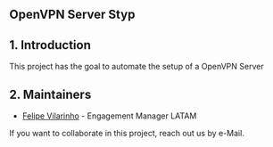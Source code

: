 ## OpenVPN Server Styp

## 1. Introduction

This project has the goal to automate the setup of a OpenVPN Server

## 2. Maintainers

- [Felipe Vilarinho](https://contacts.akamai.com/fvilarin) - Engagement Manager LATAM

If you want to collaborate in this project, reach out us by e-Mail.
